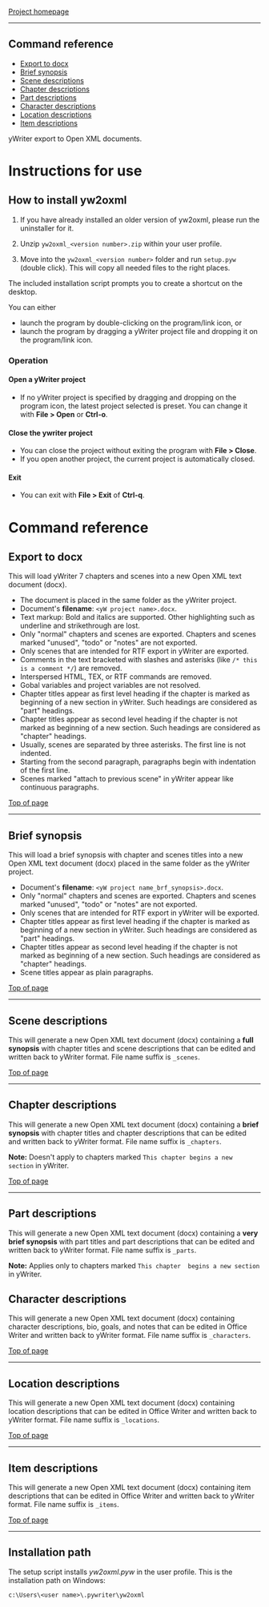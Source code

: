 [Project homepage](https://peter88213.github.io/yw2oxml)

------------------------------------------------------------------

## Command reference

-   [Export to docx](#export-to-docx)
-   [Brief synopsis](#brief-synopsis)
-   [Scene descriptions](#scene-descriptions)
-   [Chapter descriptions](#chapter-descriptions)
-   [Part descriptions](#part-descriptions)
-   [Character descriptions](#character-descriptions)
-   [Location descriptions](#location-descriptions)
-   [Item descriptions](#item-descriptions)


yWriter export to Open XML documents. 

# Instructions for use

## How to install yw2oxml

1. If you have already installed an older version of yw2oxml, please run the uninstaller for it. 

2. Unzip `yw2oxml_<version number>.zip` within your user profile.

3. Move into the `yw2oxml_<version number>` folder and run `setup.pyw` (double click).
   This will copy all needed files to the right places. 
   
The included installation script prompts you to create a shortcut on the desktop. 

You can either

- launch the program by double-clicking on the program/link icon, or
- launch the program by dragging a yWriter project file and dropping it on the program/link icon.

### Operation

#### Open a yWriter project

- If no yWriter project is specified by dragging and dropping on the program icon, the latest project selected is preset. You can change it with **File > Open** or **Ctrl-o**.

#### Close the ywriter project

- You can close the project without exiting the program with **File > Close**.
- If you open another project, the current project is automatically closed.

#### Exit 

- You can exit with **File > Exit** of **Ctrl-q**.


# Command reference

## Export to docx

This will load yWriter 7 chapters and scenes into a new Open XML
text document (docx).

-   The document is placed in the same folder as the yWriter project.
-   Document's **filename**: `<yW project name>.docx`.
-   Text markup: Bold and italics are supported. Other highlighting such
    as underline and strikethrough are lost.
-   Only "normal" chapters and scenes are exported. Chapters and
    scenes marked "unused", "todo" or "notes" are not exported.
-   Only scenes that are intended for RTF export in yWriter are exported.
-   Comments in the text bracketed with slashes and asterisks (like
    `/* this is a comment */`) are removed.
-   Interspersed HTML, TEX, or RTF commands are removed.
-   Gobal variables and project variables are not resolved.
-   Chapter titles appear as first level heading if the chapter is
    marked as beginning of a new section in yWriter. Such headings are
    considered as "part" headings.
-   Chapter titles appear as second level heading if the chapter is not
    marked as beginning of a new section. Such headings are considered
    as "chapter" headings.
-   Usually, scenes are separated by three asterisks. The first line is not
    indented.
-   Starting from the second paragraph, paragraphs begin with
    indentation of the first line.
-   Scenes marked "attach to previous scene" in yWriter appear like
    continuous paragraphs.



[Top of page](#top)

------------------------------------------------------------------------

## Brief synopsis

This will load a brief synopsis with chapter and scenes titles into a new
 Open XML text document (docx) placed in the same folder as the yWriter project.
-   Document's **filename**: `<yW project name_brf_synopsis>.docx`.
-   Only "normal" chapters and scenes are exported. Chapters and
    scenes marked "unused", "todo" or "notes" are not exported.
-   Only scenes that are intended for RTF export in yWriter will be
    exported.
-   Chapter titles appear as first level heading if the chapter is
    marked as beginning of a new section in yWriter. Such headings are
    considered as "part" headings.
-   Chapter titles appear as second level heading if the chapter is not
    marked as beginning of a new section. Such headings are considered
    as "chapter" headings.
-   Scene titles appear as plain paragraphs.



[Top of page](#top)

------------------------------------------------------------------------

## Scene descriptions

This will generate a new Open XML text document (docx) containing a
**full synopsis** with chapter titles and scene descriptions that can be
edited and written back to yWriter format. File name suffix is
`_scenes`.



[Top of page](#top)

------------------------------------------------------------------------

## Chapter descriptions

This will generate a new Open XML text document (docx) containing a
**brief synopsis** with chapter titles and chapter descriptions that can
be edited and written back to yWriter format. File name suffix is
`_chapters`.

**Note:** Doesn't apply to chapters marked
`This chapter begins a new section` in yWriter.



[Top of page](#top)

------------------------------------------------------------------------

## Part descriptions

This will generate a new Open XML text document (docx) containing a
**very brief synopsis** with part titles and part descriptions that can
be edited and written back to yWriter format. File name suffix is
`_parts`.

**Note:** Applies only to chapters marked
`This chapter  begins a new section` in yWriter.



## Character descriptions

This will generate a new Open XML text document (docx) containing
character descriptions, bio, goals, and notes that can be edited in Office
Writer and written back to yWriter format. File name suffix is
`_characters`.



[Top of page](#top)

------------------------------------------------------------------------

## Location descriptions

This will generate a new Open XML text document (docx) containing
location descriptions that can be edited in Office Writer and written
back to yWriter format. File name suffix is `_locations`.



[Top of page](#top)

------------------------------------------------------------------------

## Item descriptions

This will generate a new Open XML text document (docx) containing
item descriptions that can be edited in Office Writer and written back
to yWriter format. File name suffix is `_items`.



[Top of page](#top)

------------------------------------------------------------------------


## Installation path

The setup script installs *yw2oxml.pyw* in the user profile. This is the installation path on Windows: 

`c:\Users\<user name>\.pywriter\yw2oxml`

